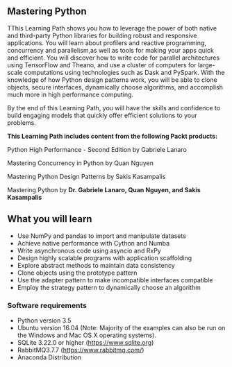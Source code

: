 ## Mastering Python
TThis Learning Path shows you how to leverage the power of both native and third-party Python libraries for building robust and responsive applications. You will learn about profilers and reactive programming, concurrency and parallelism,as well as tools for making your apps quick and efficient. You will discover how to write code for parallel architectures using TensorFlow and Theano, and use a cluster of computers for large-scale computations using technologies such as Dask and PySpark. With the knowledge of how Python design patterns work, you will be able to clone objects, secure interfaces, dynamically choose algorithms, and accomplish much more in high performance computing.

By the end of this Learning Path, you will have the skills and confidence to build engaging models that quickly offer efficient solutions to your problems.

**This Learning Path includes content from the following Packt products:**

Python High Performance - Second Edition by Gabriele Lanaro

Mastering Concurrency in Python by Quan Nguyen

Mastering Python Design Patterns by Sakis Kasampalis

Mastering Python by  **Dr. Gabriele Lanaro, Quan Nguyen, and Sakis Kasampalis**

## What you will learn
*	Use NumPy and pandas to import and manipulate datasets
*	Achieve native performance with Cython and Numba
*	Write asynchronous code using asyncio and RxPy
*	Design highly scalable programs with application scaffolding
*	Explore abstract methods to maintain data consistency
*	Clone objects using the prototype pattern
*	Use the adapter pattern to make incompatible interfaces compatible
*	Employ the strategy pattern to dynamically choose an algorithm


### Software requirements
* Python version 3.5  
* Ubuntu version 16.04 (Note: Majority of the examples can also be run on the Windows and Mac OS X
operating systems). 
* SQLite 3.22.0 or higher (https://www.sqlite.org)
* RabbitMQ3.7.7 (https://www.rabbitmq.com/)
* Anaconda Distribution

